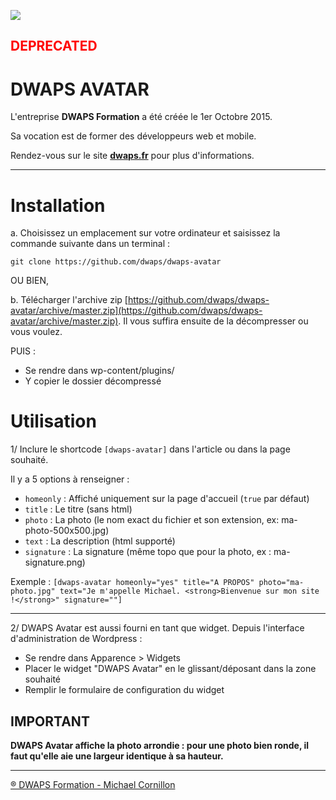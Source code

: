 ![](https://www.dwaps.fr/img/logo-300.png)

## <span style="color:red">DEPRECATED</span>

# DWAPS AVATAR
L'entreprise **DWAPS Formation** a été créée le 1er Octobre 2015.

Sa vocation est de former des développeurs web et mobile.

Rendez-vous sur le site **[dwaps.fr](http://dwaps.fr "DWAPS")** pour plus d'informations.

---

# Installation

  a. Choisissez un emplacement sur votre ordinateur et saisissez la commande suivante dans un terminal :
    
    git clone https://github.com/dwaps/dwaps-avatar

OU BIEN,

  b. Télécharger l'archive zip [https://github.com/dwaps/dwaps-avatar/archive/master.zip](https://github.com/dwaps/dwaps-avatar/archive/master.zip). Il vous suffira ensuite de la décompresser ou vous voulez.


PUIS :

* Se rendre dans wp-content/plugins/
* Y copier le dossier décompressé

# Utilisation

1/ Inclure le shortcode `[dwaps-avatar]` dans l'article ou dans la page souhaité.

Il y a 5 options à renseigner :

* `homeonly` : Affiché uniquement sur la page d'accueil (`true` par défaut)
* `title` : Le titre (sans html)
* `photo` : La photo (le nom exact du fichier et son extension, ex: ma-photo-500x500.jpg)
* `text` : La description (html supporté)
* `signature` : La signature (même topo que pour la photo, ex : ma-signature.png)

Exemple : `[dwaps-avatar homeonly="yes" title="A PROPOS" photo="ma-photo.jpg" text="Je m'appelle Michael. <strong>Bienvenue sur mon site !</strong>" signature=""]`

---

2/ DWAPS Avatar est aussi fourni en tant que widget. Depuis l'interface d'administration de Wordpress :

* Se rendre dans Apparence > Widgets
* Placer le widget "DWAPS Avatar" en le glissant/déposant dans la zone souhaité
* Remplir le formulaire de configuration du widget

## IMPORTANT

**DWAPS Avatar affiche la photo arrondie : pour une photo bien ronde, il faut qu'elle aie une largeur identique à sa hauteur.**

---

[® DWAPS Formation - Michael Cornillon](http://dwaps.fr "DWAPS")
